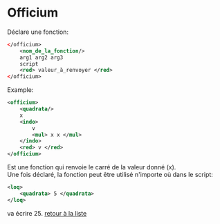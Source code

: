 # Officium
Déclare une fonction:
```XML
</officium>
	<nom_de_la_fonction/>
	arg1 arg2 arg3
	script
	<red> valeur_à_renvoyer </red>
</officium>
```
Example:
```XML
<officium>
	<quadrata/>
	x
	<indo>
		v
		<mul> x x </mul>
	</indo>
	<red> v </red>
</officium>
```
Est une fonction qui renvoie le carré de la valeur donné (x).  
Une fois déclaré, la fonction peut être utilisé n'importe où dans le script:
```XML
<loq>
	<quadrata> 5 </quadrata>
</loq>
```
va écrire 25.
[retour à la liste](./README.md)
